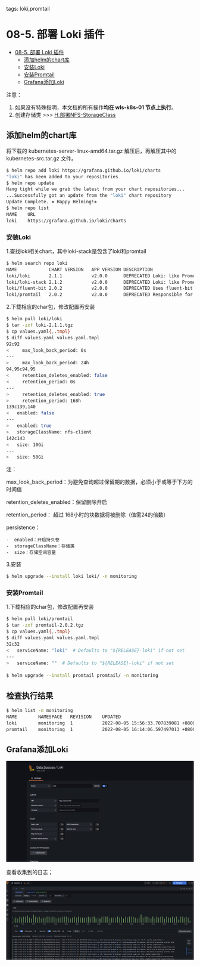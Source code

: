 tags: loki,promtail

# 08-5. 部署 Loki 插件

<!-- TOC -->

- [08-5. 部署 Loki 插件](#08-5-部署-loki-插件)
    - [添加helm的chart库](#添加helm的chart库)
    - [安装Loki](#安装Loki)
    - [安装Promtail](#安装Promtail)
    - [Grafana添加Loki](#Grafana添加Loki)

<!-- /TOC -->

注意：
1. 如果没有特殊指明，本文档的所有操作**均在 wls-k8s-01 节点上执行**。
2. 创建存储类 >>> [H.部署NFS-StorageClass](H.部署NFS-StorageClass.md)

## 添加helm的chart库

将下载的 kubernetes-server-linux-amd64.tar.gz 解压后，再解压其中的 kubernetes-src.tar.gz 文件。

``` bash
$ helm repo add loki https://grafana.github.io/loki/charts
"loki" has been added to your repositories
$ helm repo update
Hang tight while we grab the latest from your chart repositories...
...Successfully got an update from the "loki" chart repository
Update Complete. ⎈ Happy Helming!⎈
$ helm repo list
NAME	URL
loki	https://grafana.github.io/loki/charts
```

### 安装Loki

1.查找loki相关chart，其中loki-stack是包含了loki和promtail

``` bash
$ helm search repo loki
NAME           	CHART VERSION	APP VERSION	DESCRIPTION                                       
loki/loki      	2.1.1        	v2.0.0     	DEPRECATED Loki: like Prometheus, but for logs.   
loki/loki-stack	2.1.2        	v2.0.0     	DEPRECATED Loki: like Prometheus, but for logs.   
loki/fluent-bit	2.0.2        	v2.0.0     	DEPRECATED Uses fluent-bit Loki go plugin for g...
loki/promtail  	2.0.2        	v2.0.0     	DEPRECATED Responsible for gathering logs and s...
```

2.下载相应的char包，修改配置再安装

``` bash
$ helm pull loki/loki
$ tar -zxf loki-2.1.1.tgz
$ cp values.yaml{,.tmpl}
$ diff values.yaml values.yaml.tmpl
92c92
<     max_look_back_period: 0s
---
>     max_look_back_period: 24h
94,95c94,95
<     retention_deletes_enabled: false
<     retention_period: 0s
---
>     retention_deletes_enabled: true
>     retention_period: 168h    
139c139,140
<   enabled: false
---
>   enabled: true
>   storageClassName: nfs-client
142c143
<   size: 10Gi
---
>   size: 50Gi
```

注：

max_look_back_period：为避免查询超过保留期的数据，必须小于或等于下方的时间值

retention_deletes_enabled：保留删除开启

retention_period： 超过 168小时的块数据将被删除（值需24的倍数）

persistence：

	-  enabled：开启持久卷
	-  storageClassName：存储类
	-  size：存储空间容量

3.安装

``` bash
$ helm upgrade --install loki loki/ -n monitoring
```

### 安装Promtail

1.下载相应的char包，修改配置再安装

``` bash
$ helm pull loki/promtail
$ tar -zxf promtail-2.0.2.tgz
$ cp values.yaml{,.tmpl}
$ diff values.yaml values.yaml.tmpl
32c32
<   serviceName: "loki"  # Defaults to "${RELEASE}-loki" if not set
---
>   serviceName: ""  # Defaults to "${RELEASE}-loki" if not set

$ helm upgrade --install promtail promtail/ -n monitoring
```

## 检查执行结果

``` bash
$ helm list -n monitoring
NAME    	NAMESPACE 	REVISION	UPDATED                                	STATUS  	CHART         	APP VERSION
loki    	monitoring	1       	2022-08-05 15:56:33.707839081 +0800 CST	deployed	loki-2.1.1    	v2.0.0     
promtail	monitoring	1       	2022-08-05 16:14:06.597497013 +0800 CST	deployed	promtail-2.0.2	v2.0.0     
```

##  Grafana添加Loki

![es-setting](./images/loki.png)

查看收集到的日志；

![es-home](./images/loki-log.png)